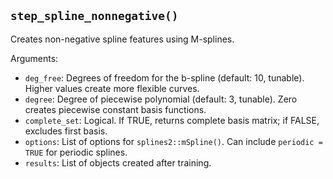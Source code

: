 ## `step_spline_nonnegative()`

Creates non-negative spline features using M-splines.

Arguments:
* `deg_free`: Degrees of freedom for the b-spline (default: 10, tunable). Higher values create more flexible curves.
* `degree`: Degree of piecewise polynomial (default: 3, tunable). Zero creates piecewise constant basis functions.
* `complete_set`: Logical. If TRUE, returns complete basis matrix; if FALSE, excludes first basis.
* `options`: List of options for `splines2::mSpline()`. Can include `periodic = TRUE` for periodic splines.
* `results`: List of objects created after training.

